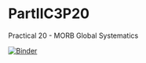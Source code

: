 # PartIIC3P20
Practical 20 - MORB Global Systematics

[![Binder](https://mybinder.org/badge_logo.svg)](https://mybinder.org/v2/gh/John-Maclennan/PartIIC3P20/HEAD)
